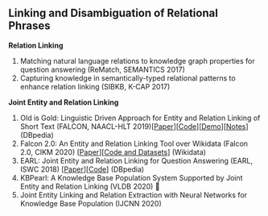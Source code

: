 ## Linking and Disambiguation of Relational Phrases

__Relation Linking__
1. Matching natural language relations to knowledge graph properties for question answering (ReMatch, SEMANTICS 2017)
2. Capturing knowledge in semantically-typed relational patterns to enhance relation linking (SIBKB, K-CAP 2017)

__Joint Entity and Relation Linking__
1. Old is Gold: Linguistic Driven Approach for Entity and Relation Linking of Short Text (FALCON, NAACL-HLT 2019)[[Paper](https://www.aclweb.org/anthology/N19-1243.pdf)][[Code](https://github.com/AhmadSakor/falcon)][[Demo](https://labs.tib.eu/falcon/)][[Notes](https://github.com/BrambleXu/knowledge-graph-learning/issues/211)] (DBpedia)
2. Falcon 2.0: An Entity and Relation Linking Tool over Wikidata (Falcon 2.0, CIKM 2020) [[Paper](https://arxiv.org/pdf/1912.11270.pdf)][[Code and Datasets](https://github.com/SDM-TIB/falcon2.0)] (Wikidata)
3. EARL: Joint Entity and Relation Linking for Question Answering (EARL, ISWC 2018) [[Paper](https://arxiv.org/abs/1801.03825)][[Code](https://github.com/AskNowQA/EARL)] (DBpedia)
4. KBPearl: A Knowledge Base Population System Supported by Joint Entity and Relation Linking (VLDB 2020) 🌟
5. Joint Entity Linking and Relation Extraction with Neural Networks for Knowledge Base Population (IJCNN 2020)

